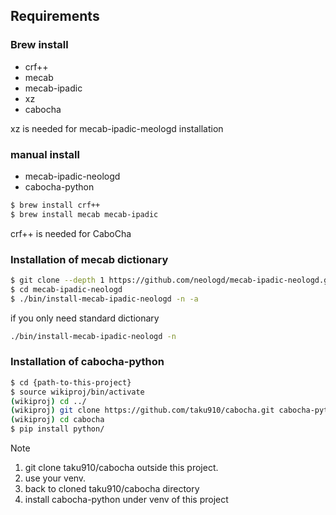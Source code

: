 ## Requirements

### Brew install
* crf++
* mecab
* mecab-ipadic
* xz
* cabocha

xz is needed for mecab-ipadic-meologd installation


### manual install
* mecab-ipadic-neologd
* cabocha-python

```bash
$ brew install crf++
$ brew install mecab mecab-ipadic
```

crf++ is needed for CaboCha


### Installation of mecab dictionary

```bash
$ git clone --depth 1 https://github.com/neologd/mecab-ipadic-neologd.git
$ cd mecab-ipadic-neologd
$ ./bin/install-mecab-ipadic-neologd -n -a
```

if you only need standard dictionary

```bash
./bin/install-mecab-ipadic-neologd -n
```

### Installation of cabocha-python

```bash
$ cd {path-to-this-project}
$ source wikiproj/bin/activate
(wikiproj) cd ../
(wikiproj) git clone https://github.com/taku910/cabocha.git cabocha-python
(wikiproj) cd cabocha
$ pip install python/
```

Note
1. git clone taku910/cabocha outside this project.
2. use your venv.
3. back to cloned taku910/cabocha directory
4. install cabocha-python under venv of this project


